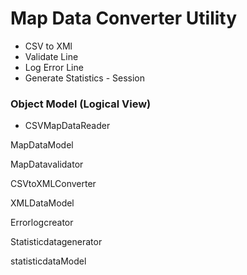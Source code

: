 # Map Data Converter Utility

- CSV to XMl
- Validate Line
- Log Error Line
- Generate Statistics - Session

### Object Model (Logical View)

- CSVMapDataReader

MapDataModel

MapDatavalidator

CSVtoXMLConverter

XMLDataModel

Errorlogcreator

Statisticdatagenerator

statisticdataModel





<!--stackedit_data:
eyJoaXN0b3J5IjpbLTE2Mzk4MTI1MjFdfQ==
-->